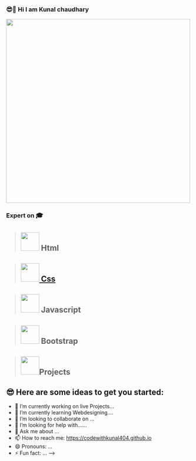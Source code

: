 ### 😎🚀 Hi I am Kunal chaudhary 


<img src="https://avatars.githubusercontent.com/u/96905815?s=400&u=553c5881b1c1c05f3243bf2ff49fd054692238b5&v=4" width="500px" >

### Expert on 🎓

>## <img src="https://cdn-icons-png.flaticon.com/512/1051/1051277.png" width="50px"> Html

>## <a href="https://github.com/codewithkunal404/css-tutorial"><img src="https://cdn-icons-png.flaticon.com/512/732/732190.png" width="50px"> Css</a>

>## <img src="https://cdn-icons-png.flaticon.com/512/5968/5968292.png" width="50px"> Javascript

>## <img src="https://cdn-icons-png.flaticon.com/512/5968/5968672.png" width="50px"> Bootstrap

>## <img src="https://cdn-icons.flaticon.com/png/512/3097/premium/3097873.png?token=exp=1641745680~hmac=66be4711d3e309ce6e01a969b5528176" width="50px">Projects











## 😎 Here are some ideas to get you started:

- 🔭 I’m currently working on live Projects...
- 🌱 I’m currently learning Webdesigning....
- 👯 I’m looking to collaborate on ...
- 🤔 I’m looking for help with......
- 💬 Ask me about ...
- 📫 How to reach me: https://codewithkunal404.github.io
- 😄 Pronouns: ...
- ⚡ Fun fact: ...
-->
